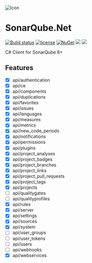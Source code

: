 ![Icon](https://i.imgur.com/pN7lu6J.png)
# SonarQube.Net 
[![Build status](https://ci.appveyor.com/api/projects/status/kguoju5ujuyhp78x?svg=true)](https://ci.appveyor.com/project/lvermeulen/sonarqube-net)
 [![license](https://img.shields.io/github/license/lvermeulen/SonarQube.Net.svg?maxAge=2592000)](https://github.com/lvermeulen/SonarQube.Net/blob/master/LICENSE) [![NuGet](https://img.shields.io/nuget/vpre/SonarQube.Net.svg?maxAge=2592000)](https://www.nuget.org/packages/SonarQube.Net/) 
 ![](https://img.shields.io/badge/.net-4.6-yellowgreen.svg) ![](https://img.shields.io/badge/netstandard-1.6-yellowgreen.svg)

C# Client for SonarQube 8+

## Features
* [X] api/authentication
* [X] api/ce
* [X] api/components
* [X] api/duplications
* [X] api/favorites
* [X] api/issues
* [X] api/languages
* [X] api/measures
* [X] api/metrics
* [X] api/new_code_periods
* [X] api/notifications
* [X] api/permissions
* [X] api/plugins
* [X] api/project_analyses
* [X] api/project_badges
* [X] api/project_branches
* [X] api/project_links
* [X] api/project_pull_requests
* [X] api/project_tags
* [X] api/projects
* [ ] api/qualitygates
* [ ] api/qualityprofiles
* [X] api/rules
* [X] api/server
* [X] api/settings
* [X] api/sources
* [X] api/system
* [ ] api/user_groups
* [ ] api/user_tokens
* [ ] api/users
* [ ] api/webhooks
* [X] api/webservices
